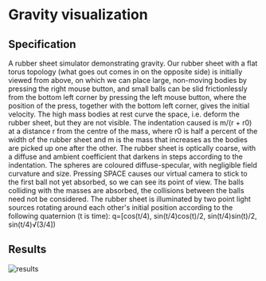 # Gravity visualization

## Specification

A rubber sheet simulator demonstrating gravity. Our rubber sheet with a flat torus topology (what goes out comes in on the opposite side) is initially viewed from above, on which we can place large, non-moving bodies by pressing the right mouse button, and small balls can be slid frictionlessly from the bottom left corner by pressing the left mouse button, where the position of the press, together with the bottom left corner, gives the initial velocity. The high mass bodies at rest curve the space, i.e. deform the rubber sheet, but they are not visible. The indentation caused is m/(r + r0) at a distance r from the centre of the mass, where r0 is half a percent of the width of the rubber sheet and m is the mass that increases as the bodies are picked up one after the other. The rubber sheet is optically coarse, with a diffuse and ambient coefficient that darkens in steps according to the indentation. The spheres are coloured diffuse-specular, with negligible field curvature and size. Pressing SPACE causes our virtual camera to stick to the first ball not yet absorbed, so we can see its point of view. The balls colliding with the masses are absorbed, the collisions between the balls need not be considered. The rubber sheet is illuminated by two point light sources rotating around each other's initial position according to the following quaternion (t is time): q=[cos(t/4), sin(t/4)cos(t)/2, sin(t/4)sin(t)/2, sin(t/4)√(3/4])

## Results
![results](results.gif)
